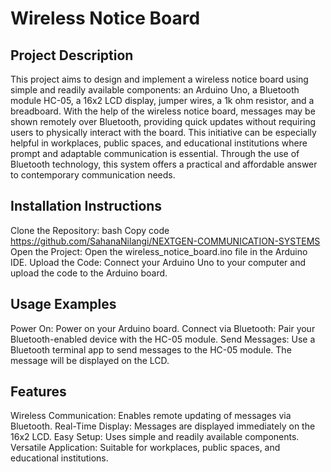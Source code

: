 # Wireless Notice Board
## Project Description
This project aims to design and implement a wireless notice board using simple and readily available components: an Arduino Uno, a Bluetooth module HC-05, a 16x2 LCD display, jumper wires, a 1k ohm resistor, and a breadboard. With the help of the wireless notice board, messages may be shown remotely over Bluetooth, providing quick updates without requiring users to physically interact with the board. This initiative can be especially helpful in workplaces, public spaces, and educational institutions where prompt and adaptable communication is essential. Through the use of Bluetooth technology, this system offers a practical and affordable answer to contemporary communication needs.

## Installation Instructions
Clone the Repository:
bash
Copy code
https://github.com/SahanaNilangi/NEXTGEN-COMMUNICATION-SYSTEMS
Open the Project:
Open the wireless_notice_board.ino file in the Arduino IDE.
Upload the Code:
Connect your Arduino Uno to your computer and upload the code to the Arduino board.

## Usage Examples
Power On:
Power on your Arduino board.
Connect via Bluetooth:
Pair your Bluetooth-enabled device with the HC-05 module.
Send Messages:
Use a Bluetooth terminal app to send messages to the HC-05 module. The message will be displayed on the LCD.

## Features
Wireless Communication: Enables remote updating of messages via Bluetooth.
Real-Time Display: Messages are displayed immediately on the 16x2 LCD.
Easy Setup: Uses simple and readily available components.
Versatile Application: Suitable for workplaces, public spaces, and educational institutions.
